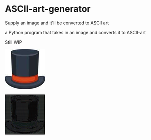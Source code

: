 # ASCII-art-generator
Supply an image and it'll be converted to ASCII art

a Python program that takes in an image and converts it to ASCII-art

Still WIP

![Top hat](https://github.com/dsorenes/ASCII-art-generator/blob/master/images/tophat.jpg)

![Top hat ASCII](https://github.com/dsorenes/ASCII-art-generator/blob/master/images/tophat-ascii-small.png)
